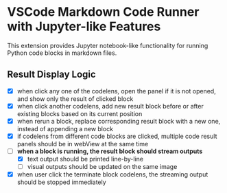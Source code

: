 # VSCode Markdown Code Runner with Jupyter-like Features

This extension provides Jupyter notebook-like functionality for running Python code blocks in markdown files.

## Result Display Logic
- [x] when click any one of the codelens, open the panel if it is not opened, and show only the result of clicked block
- [x] when click another codelens, add new result block before or after existing blocks based on its current position
- [x] when rerun a block, replace corresponding result block with a new one, instead of appending a new block
- [x] if codelens from different code blocks are clicked, multiple code result panels should be in webView at the same time
- [ ] **when a block is running, the result block should stream outputs**
  - [x] text output should be printed line-by-line
  - [ ] visual outputs should be updated on the same image
- [x] when user click the terminate block codelens, the streaming output should be stopped immediately

